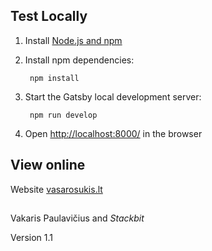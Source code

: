 ## Test Locally

1. Install [Node.js and npm](https://nodejs.org/en/)

1. Install npm dependencies:

        npm install



1. Start the Gatsby local development server:

        npm run develop

1. Open [http://localhost:8000/](http://localhost:8000/) in the browser

## View online

Website [vasarosukis.lt](https://vasarosukis.lt)

##

Vakaris Paulavičius and _Stackbit_

Version 1.1
